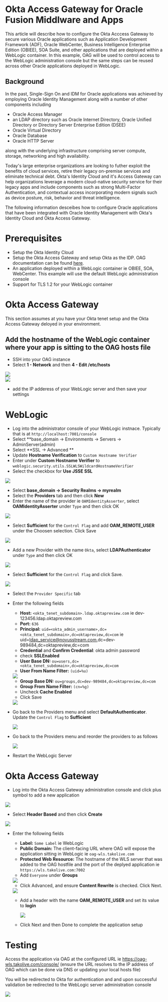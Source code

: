 # Okta Access Gateway for Oracle Fusion Middlware and Apps

This article will describe how to configure the Okta Acccess Gateway to secure various Oracle applications such as Application Development Framework (ADF), Oracle WebCenter, Business Intelligence Enterprise Edition (OBIEE), SOA Suite, and other applications that are deployed within a WebLogic container.  In this example, OAG will be used to control access to the WebLogic administration console but the same steps can be reused across other Oracle applications deployed in WebLogic.

## Background

In the past, Single-Sign On and IDM for Oracle applications was achieved by employing Oracle Identity Management along with a number of other components including

- Oracle Access Manager
- an LDAP directory such as Oracle Internet Directory, Oracle Unified Directory or Directory Server Enterprise Edition (DSEE)
- Oracle Virtual Directory
- Oracle Database
- Oracle HTTP Server

along with the underlying infrastructure comprising server compute, storage, networking and high availability.

Today's large enterprise organizations are looking to futher exploit the benefits of cloud services, retire their legacy on-premise services and eliminate technical debt.  Okta's Identity Cloud and it's Access Gateway can help organizations leverage a modern cloud-native security service for their legacy apps and include components such as strong Multi-Factor Authentication, and contextual access incorporating modern signals such as device posture, risk, behavior and threat intelligence.

The following information desceibes how to configure Oracle applications that have been integrated with Oracle Identity Management with Okta's Identity Cloud and Okta Access Gateway.

# Prerequisites

- Setup the Okta Identity Cloud
- Setup the Okta Access Gateway and setup Okta as the IDP.  OAG documentation can be found <a href="https://help.okta.com/en/prod/Content/Topics/Access-Gateway/ag-main.htm">here</a>.
- An application deployed within a WebLogic container ie OBIEE, SOA, WebCenter.  This example will use the default WebLogic administration console
- Support for TLS 1.2 for your WebLogic container


# Okta Access Gateway

This section assumes at you have your Okta tenet setup and the Okta Access Gateway deloyed in your environment.

## Add the hostname of the WebLogic container where your app is sitting to the OAG hosts file

- SSH into your OAG instance
- Select **1 - Network** and then **4 - Edit /etc/hosts**

<img src="https://github.com/miketran-okta/accessgateway-oracle/blob/master/oag/1.png"/>
<br>
<img src="https://github.com/miketran-okta/accessgateway-oracle/blob/master/oag/2.png"/>

- add the IP adderess of your WebLogic server and then save your settings

# WebLogic

- Log into the administrator console of your WebLogic instnace. Typically that is at `http://localhost:7001/console`
- Select **base_domain -> Environments -> Servers -> AdminServer(admin)
- Select **SSL -> Advanced **
- Update **Hostname Verification** to `Custom Hostname Verifier`
- Enter under **Custom Hostname Verifier** to `weblogic.security.utils.SSLWLSWildcardHostnameVerifier`
- Select the checkbox for **Use JSSE SSL**

<img src="https://github.com/miketran-okta/accessgateway-oracle/blob/master/1.png"/>

- Select **base_domain -> Security Realms -> myrealm**
- Select the **Providers** tab and then click **New**
- Enter the name of the provider ie `OAMIdentityAsserter`, select **OAMIdentityAsserter** under `Type` and then click OK

<img src="https://github.com/miketran-okta/accessgateway-oracle/blob/master/2.png"/>

- Select **Sufficient** for the `Control Flag` and add **OAM_REMOTE_USER** under the Choosen selection.  Click Save

<img src="https://github.com/miketran-okta/accessgateway-oracle/blob/master/3.png"/>

- Add a new Provider with the name `Okta`, select **LDAPAuthenticator** under `Type` and then click OK

<img src="https://github.com/miketran-okta/accessgateway-oracle/blob/master/4.png"/>

- Select **Sufficient** for the `Control Flag` and click Save.

<img src="https://github.com/miketran-okta/accessgateway-oracle/blob/master/5.png"/>

- Select the `Provider Specific` tab
- Enter the following fields 

  - **Host:** `<okta_tenet_subdomain>.ldap.oktapreview.com` ie dev-123456.ldap.oktapreview.com
  - **Port:** `636`
  - **Principal:** `uid=<okta_admin_username>,dc=<okta_tenet_subdomain>,dc=oktapreview,dc=com` ie uid=ldap_service@novusstream.com,dc=dev-989484,dc=oktapreview,dc=com
  - **Credential** and **Confirm Credential**: okta admin password
  - check **SSLEnabled**
  - **User Base DN:** `ou=users,dc=<okta_tenet_subdomain>,dc=oktapreview,dc=com`
  - **User From Name Filter:** `(uid=%u)`
  
  <img src="https://github.com/miketran-okta/accessgateway-oracle/blob/master/6.png"/>
  
  - **Group Base DN:** `ou=groups,dc=dev-989484,dc=oktapreview,dc=com`
  - **Group From Name Filter:** `(cn=%g)` 
  - Uncheck **Cache Enabled**
  - Click Save
  
  <img src="https://github.com/miketran-okta/accessgateway-oracle/blob/master/7.png"/>
  
- Go back to the Providers menu and select **DefaultAuthenticator**.  Update the `Control Flag` to **Sufficient**

  <img src="https://github.com/miketran-okta/accessgateway-oracle/blob/master/8.png"/>
  
- Go back to the Providers menu and reorder the providers to as follows

  <img src="https://github.com/miketran-okta/accessgateway-oracle/blob/master/9.png"/>

- Restart the WebLogic Server

# Okta Access Gateway

- Log into the Okta Access Gateway administration console and click plus symbol to add a new application

<img src="https://github.com/miketran-okta/accessgateway-oracle/blob/master/oag/3.png"/>

- Select **Header Based** and then click **Create**

<img src="https://github.com/miketran-okta/accessgateway-oracle/blob/master/oag/4.png"/>

- Enter the following fields 

  - **Label:** `Some Label` ie WebLogic
  - **Public Domain:** The client-facing URL where OAG will expose the application sitting in WebLogic ie `oag-wls.takolive.com`
  - **Protected Web Resource:** The hostname of the WLS server that was added to the OAG hostfile and the port of the deplyed application ie `https://wls.takolive.com:7002`
  - Add `Everyone` under **Groups**
  
  <img src="https://github.com/miketran-okta/accessgateway-oracle/blob/master/oag/5.png"/>
  
  - Click Advanced, and ensure **Content Rewrite** is checked.  Click Next.
  
  <img src="https://github.com/miketran-okta/accessgateway-oracle/blob/master/oag/6.png"/>
  
  - Add a header with the name **OAM_REMOTE_USER** and set its value to **login**
  
    <img src="https://github.com/miketran-okta/accessgateway-oracle/blob/master/oag/7.png"/>
  
  - Click Next and then Done to complete the application setup

# Testing

Access the application via OAG at the configured URL ie https://oag-wls.takolive.com/console/ (ensure the URL resolves to the IP address of OAG which can be done via DNS or updating your local hosts file)

You will be redirected to Okta for authentication and and upon successful validation be redirected to the WebLogic server administration console

<img src="https://github.com/miketran-okta/accessgateway-oracle/blob/master/10.png"/>


  
  







